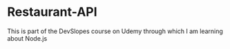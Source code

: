 # Restaurant-API

This is part of the DevSlopes course on Udemy through which I am learning about Node.js

